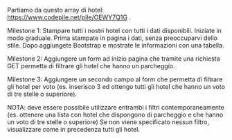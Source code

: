Partiamo da questo array di hotel: https://www.codepile.net/pile/OEWY7Q1G .

Milestone 1: 
Stampare tutti i nostri hotel con tutti i dati disponibili. Iniziate in modo graduale.
Prima stampate in pagina i dati, senza preoccuparvi dello stile.
Dopo aggiungete Bootstrap e mostrate le informazioni con una tabella.

Milestone 2:
Aggiungere un form ad inizio pagina che tramite una richiesta GET permetta di filtrare gli hotel che hanno un parcheggio.

Milestone 3:
Aggiungere un secondo campo al form che permetta di filtrare gli hotel per voto (es. inserisco 3 ed ottengo tutti gli hotel che hanno un voto di tre stelle o superiore).

NOTA:
deve essere possibile utilizzare entrambi i filtri contemporaneamente (es. ottenere una lista con hotel che dispongono di parcheggio e
che hanno un voto di tre stelle o superiore) Se non viene specificato nessun filtro, visualizzare come in precedenza tutti gli hotel.